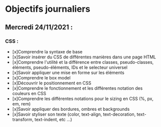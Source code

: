 # Objectifs journaliers

## Mercredi 24/11/2021 :


### CSS :

* [x]Comprendre la syntaxe de base
* [x]Savoir insérer du CSS de différentes manières dans une page HTML
* [x]Comprendre l'utilité et la différence entre classes, pseudo-classes, éléments, pseudo-éléments,  IDs et le selecteur universel
* [x]Savoir appliquer une mise en forme sur les éléments 
* [x]Comprendre le box model
* [x]Découvrir le positionnement en CSS
* [x]Comprendre le fonctionnement et les différentes notation des couleurs en CSS
* [x]Comprendre les différentes notations pour le sizing en CSS (%, px, em, rem)
* [x]Savoir appliquer des bordures, ombres et backgrounds
* [x]Savoir styliser son texte (color, text-align, text-decoration, text-transform, text-indent, etc …)
